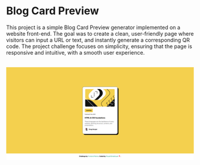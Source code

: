 <h1>Blog Card Preview</h1>
<p>This project is a simple Blog Card Preview generator implemented on a website front-end. The goal was to create a clean, user-friendly page where visitors can input a URL or text, and instantly generate a corresponding QR code. The project challenge focuses on simplicity, ensuring that the page is responsive and intuitive, with a smooth user experience.</p>
<br>
<img src="images/screenblogs.png" alt="screenshot">
